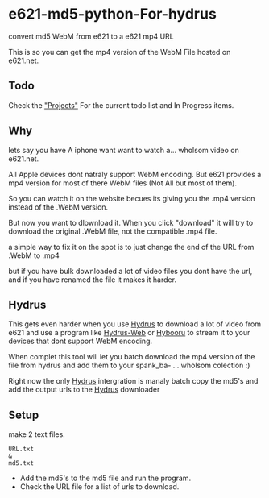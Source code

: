 # e621-md5-python-For-hydrus

 convert md5 WebM from e621 to a e621 mp4 URL

This is so you can get the mp4 version of the WebM File hosted on e621.net.

## Todo

Check the ["Projects"](https://github.com/users/Dividedby0KSJ/projects/1) For the current todo list and In Progress items.

## Why

lets say you have A iphone want want to watch a... wholsom video on e621.net.

All Apple devices dont natraly support WebM encoding.
But e621 provides a mp4 version for most of there WebM files (Not All but most of them).

So you can watch it on the website becues its giving you the .mp4 version instead of the .WebM version.

But now you want to dlownload it.
When you click "download" it will try to download the original .WebM file, not the compatible .mp4 file.

a simple way to fix it on the spot is to just change the end of the URL from .WebM to .mp4

but if you have bulk downloaded a lot of video files you dont have the url, and if you have renamed the file it makes it harder.

## Hydrus

This gets even harder when you use [Hydrus](https://github.com/hydrusnetwork/hydrus) to download a lot of video from e621 and use a program like [Hydrus-Web](https://github.com/floogulinc/hydrus-web) or [
Hybooru](https://github.com/funmaker/Hybooru) to stream it to your devices that dont support WebM encoding.

When complet this tool will let you batch download the mp4 version of the file from hydrus and add them to your spank_ba- ... wholsom colection :)

Right now the only [Hydrus](https://github.com/hydrusnetwork/hydrus) intergration is manaly batch copy the md5's and add the output urls to the [Hydrus](https://github.com/hydrusnetwork/hydrus) downloader

## Setup

make 2 text files.

```text
URL.txt
&
md5.txt
```

- Add the md5's to the md5 file and run the program.
- Check the URL file for a list of urls to download.
